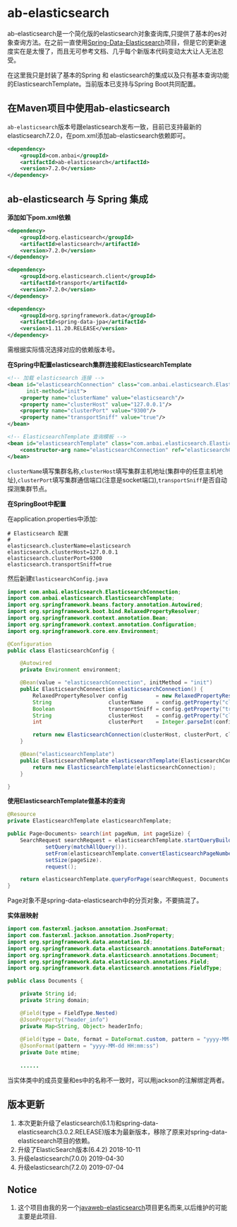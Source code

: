 # ab-elasticsearch

ab-elasticsearch是一个简化版的elasticsearch对象查询库,只提供了基本的es对象查询方法。在之前一直使用[Spring-Data-Elasticsearch](https://github.com/spring-projects/spring-data-elasticsearch)项目，但是它的更新速度实在是太慢了，而且无可参考文档、几乎每个新版本代码变动太大让人无法忍受。

在这里我只是封装了基本的Spring 和 elasticsearch的集成以及只有基本查询功能的ElasticsearchTemplate。当前版本已支持与Spring Boot共同配置。

## 在Maven项目中使用ab-elasticsearch

`ab-elasticsearch`版本号跟elasticsearch发布一致，目前已支持最新的elasticsearch7.2.0，在pom.xml添加ab-elasticsearch依赖即可。

```xml
<dependency>
    <groupId>com.anbai</groupId>
    <artifactId>ab-elasticsearch</artifactId>
    <version>7.2.0</version>
</dependency>
```

## ab-elasticsearch 与 Spring 集成

**添加如下pom.xml依赖**

```xml
<dependency>
    <groupId>org.elasticsearch</groupId>
    <artifactId>elasticsearch</artifactId>
    <version>7.2.0</version>
</dependency>

<dependency>
    <groupId>org.elasticsearch.client</groupId>
    <artifactId>transport</artifactId>
    <version>7.2.0</version>
</dependency>

<dependency>
    <groupId>org.springframework.data</groupId>
    <artifactId>spring-data-jpa</artifactId>
    <version>1.11.20.RELEASE</version>
</dependency>
```
需根据实际情况选择对应的依赖版本号。

**在Spring中配置elasticsearch集群连接和ElasticsearchTemplate**

```xml
<!-- 加载 elasticsearch 连接 -->
<bean id="elasticsearchConnection" class="com.anbai.elasticsearch.ElasticsearchConnection"
      init-method="init">
    <property name="clusterName" value="elasticsearch"/>
    <property name="clusterHost" value="127.0.0.1"/>
    <property name="clusterPort" value="9300"/>
    <property name="transportSniff" value="true"/>
</bean>

<!-- ElasticsearchTemplate 查询模板 -->
<bean id="elasticsearchTemplate" class="com.anbai.elasticsearch.ElasticsearchTemplate">
    <constructor-arg name="elasticsearchConnection" ref="elasticsearchConnection"/>
</bean>
```
`clusterName`填写集群名称,`clusterHost`填写集群主机地址(集群中的任意主机地址),`clusterPort`填写集群通信端口(注意是socket端口),`transportSniff`是否自动探测集群节点。


**在SpringBoot中配置**

在application.properties中添加:

```properties
# Elasticsearch 配置
#
elasticsearch.clusterName=elasticsearch
elasticsearch.clusterHost=127.0.0.1
elasticsearch.clusterPort=9300
elasticsearch.transportSniff=true
```

然后新建`ElasticsearchConfig.java`

```java
import com.anbai.elasticsearch.ElasticsearchConnection;
import com.anbai.elasticsearch.ElasticsearchTemplate;
import org.springframework.beans.factory.annotation.Autowired;
import org.springframework.boot.bind.RelaxedPropertyResolver;
import org.springframework.context.annotation.Bean;
import org.springframework.context.annotation.Configuration;
import org.springframework.core.env.Environment;

@Configuration
public class ElasticsearchConfig {

	@Autowired
	private Environment environment;

	@Bean(value = "elasticsearchConnection", initMethod = "init")
	public ElasticsearchConnection elasticsearchConnection() {
		RelaxedPropertyResolver config         = new RelaxedPropertyResolver(environment, "elasticsearch.");
		String                  clusterName    = config.getProperty("clusterName");
		Boolean                 transportSniff = config.getProperty("transportSniff", Boolean.class);
		String                  clusterHost    = config.getProperty("clusterHost");
		int                     clusterPort    = Integer.parseInt(config.getProperty("clusterPort"));

		return new ElasticsearchConnection(clusterHost, clusterPort, clusterName, transportSniff);
	}

	@Bean("elasticsearchTemplate")
	public ElasticsearchTemplate elasticsearchTemplate(ElasticsearchConnection elasticsearchConnection) {
		return new ElasticsearchTemplate(elasticsearchConnection);
	}

}
```

**使用ElasticsearchTemplate做基本的查询**

```java
@Resource
private ElasticsearchTemplate elasticsearchTemplate;

public Page<Documents> search(int pageNum, int pageSize) {
	SearchRequest searchRequest = elasticsearchTemplate.startQueryBuilder(INDEX, TYPE).
			setQuery(matchAllQuery()).
			setFrom(elasticsearchTemplate.convertElasticsearchPageNumber(pageNum, pageSize)).
			setSize(pageSize).
			request();

	return elasticsearchTemplate.queryForPage(searchRequest, Documents.class);
}
```

Page对象不是spring-data-elasticsearch中的分页对象，不要搞混了。

**实体层映射**

```java
import com.fasterxml.jackson.annotation.JsonFormat;
import com.fasterxml.jackson.annotation.JsonProperty;
import org.springframework.data.annotation.Id;
import org.springframework.data.elasticsearch.annotations.DateFormat;
import org.springframework.data.elasticsearch.annotations.Document;
import org.springframework.data.elasticsearch.annotations.Field;
import org.springframework.data.elasticsearch.annotations.FieldType;

public class Documents {

	private String id;
	private String domain;

	@Field(type = FieldType.Nested)
	@JsonProperty("header_info")
	private Map<String, Object> headerInfo;
	
	@Field(type = Date, format = DateFormat.custom, pattern = "yyyy-MM-dd HH:mm:ss")
	@JsonFormat(pattern = "yyyy-MM-dd HH:mm:ss")
	private Date mtime;
	
	......
```

当实体类中的成员变量和es中的名称不一致时，可以用jackson的注解绑定两者。

## 版本更新

1. 本次更新升级了elasticsearch(6.1.1)和spring-data-elasticsearch(3.0.2.RELEASE)版本为最新版本，移除了原来对spring-data-elasticsearch项目的依赖。
2. 升级了ElasticSearch版本(6.4.2) 2018-10-11
3. 升级elasticsearch(7.0.0) 2019-04-30
4. 升级elasticsearch(7.2.0) 2019-07-04

## Notice

1. 这个项目由我的另一个[javaweb-elasticsearch](https://github.com/javasec/javaweb-elasticsearch)项目更名而来,以后维护的可能主要是此项目.
